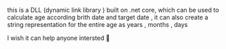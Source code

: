this is a DLL (dynamic link library ) built on .net core, 
which can be used to calculate age according brith date and target date , 
it can also create a string representation for the entire age as years , months , days 

I wish it can help anyone intersted 🌟 
